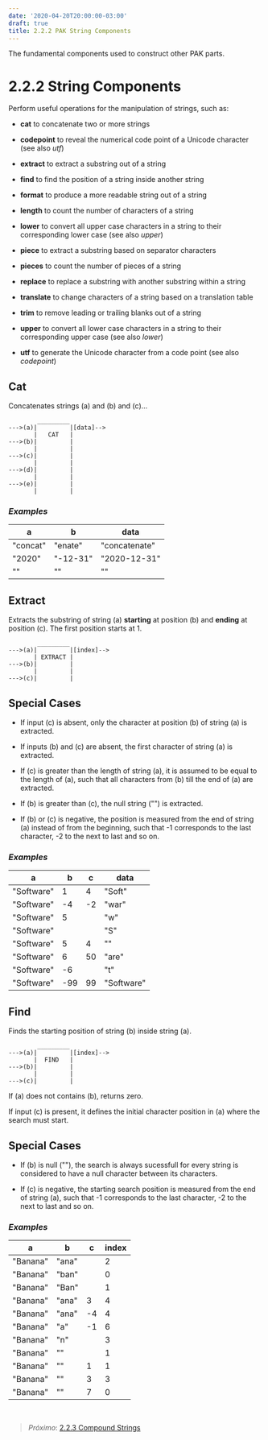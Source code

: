 ```yaml
---
date: '2020-04-20T20:00:00-03:00'
draft: true
title: 2.2.2 PAK String Components
---
```


The fundamental components used to construct other PAK parts.

2.2.2 String Components
=======================

Perform useful operations for the manipulation of strings, such as:

-   **cat** to concatenate two or more strings

-   **codepoint** to reveal the numerical code point of a Unicode character (see
    also *utf*)

-   **extract** to extract a substring out of a string

-   **find** to find the position of a string inside another string

-   **format** to produce a more readable string out of a string

-   **length** to count the number of characters of a string

-   **lower** to convert all upper case characters in a string to their
    corresponding lower case (see also *upper*)

-   **piece** to extract a substring based on separator characters

-   **pieces** to count the number of pieces of a string

-   **replace** to replace a substring with another substring within a string

-   **translate** to change characters of a string based on a translation table

-   **trim** to remove leading or trailing blanks out of a string

-   **upper** to convert all lower case characters in a string to their
    corresponding upper case (see also *lower*)

-   **utf** to generate the Unicode character from a code point (see also
    *codepoint*)

Cat
---

Concatenates strings (a) and (b) and (c)...

~~~~~~~~~~~~~~~~~~~~~~~~~~~~~~~~~~~~~~~~~~~~~~~~~~~~~~~~~~~~~~~~~~~~~~~~~~~~~~~~
        _________
--->(a)|         |[data]-->
       |   CAT   |
--->(b)|         |
       |         |
--->(c)|         |
       |         |
--->(d)|         |
       |         |
--->(e)|         |
       |         |
~~~~~~~~~~~~~~~~~~~~~~~~~~~~~~~~~~~~~~~~~~~~~~~~~~~~~~~~~~~~~~~~~~~~~~~~~~~~~~~~

### *Examples*

| a        | b        | data          |
|----------|----------|---------------|
| "concat" | "enate"  | "concatenate" |
| "2020"   | "-12-31" | "2020-12-31"  |
| ""       | ""       | ""            |

Extract
-------

Extracts the substring of string (a) **starting** at position (b) and **ending**
at position (c). The first position starts at 1.

~~~~~~~~~~~~~~~~~~~~~~~~~~~~~~~~~~~~~~~~~~~~~~~~~~~~~~~~~~~~~~~~~~~~~~~~~~~~~~~~
        _________
--->(a)|         |[index]-->
       | EXTRACT |
--->(b)|         |
       |         |
--->(c)|         |
~~~~~~~~~~~~~~~~~~~~~~~~~~~~~~~~~~~~~~~~~~~~~~~~~~~~~~~~~~~~~~~~~~~~~~~~~~~~~~~~

Special Cases
-------------

-   If input (c) is absent, only the character at position (b) of string (a) is
    extracted.

-   If inputs (b) and (c) are absent, the first character of string (a) is
    extracted.

-   If (c) is greater than the length of string (a), it is assumed to be equal
    to the length of (a), such that all characters from (b) till the end of (a)
    are extracted.

-   If (b) is greater than (c), the null string ("") is extracted.

-   If (b) or (c) is negative, the position is measured from the end of string
    (a) instead of from the beginning, such that -1 corresponds to the last
    character, -2 to the next to last and so on.

### *Examples*

| a          | b    | c   | data       |
|------------|------|-----|------------|
| "Software" | 1    | 4   | "Soft"     |
| "Software" | \-4  | \-2 | "war"      |
| "Software" | 5    |     | "w"        |
| "Software" |      |     | "S"        |
| "Software" | 5    | 4   | ""         |
| "Software" | 6    | 50  | "are"      |
| "Software" | \-6  |     | "t"        |
| "Software" | \-99 | 99  | "Software" |

Find
----

Finds the starting position of string (b) inside string (a).

~~~~~~~~~~~~~~~~~~~~~~~~~~~~~~~~~~~~~~~~~~~~~~~~~~~~~~~~~~~~~~~~~~~~~~~~~~~~~~~~
        _________
--->(a)|         |[index]-->
       |  FIND   |
--->(b)|         |
       |         |
--->(c)|         |
~~~~~~~~~~~~~~~~~~~~~~~~~~~~~~~~~~~~~~~~~~~~~~~~~~~~~~~~~~~~~~~~~~~~~~~~~~~~~~~~

If (a) does not contains (b), returns zero.

If input (c) is present, it defines the initial character position in (a) where
the search must start.

Special Cases
-------------

-   If (b) is null (""), the search is always sucessfull for every string is
    considered to have a null character between its characters.

-   If (c) is negative, the starting search position is measured from the end of
    string (a), such that -1 corresponds to the last character, -2 to the next
    to last and so on.

### *Examples*

| a        | b     | c   | index |
|----------|-------|-----|-------|
| "Banana" | "ana" |     | 2     |
| "Banana" | "ban" |     | 0     |
| "Banana" | "Ban" |     | 1     |
| "Banana" | "ana" | 3   | 4     |
| "Banana" | "ana" | \-4 | 4     |
| "Banana" | "a"   | \-1 | 6     |
| "Banana" | "n"   |     | 3     |
| "Banana" | ""    |     | 1     |
| "Banana" | ""    | 1   | 1     |
| "Banana" | ""    | 3   | 3     |
| "Banana" | ""    | 7   | 0     |

 

>   *Próximo*: [2.2.3 Compound Strings](2.2.3-Compound-Components.md)
